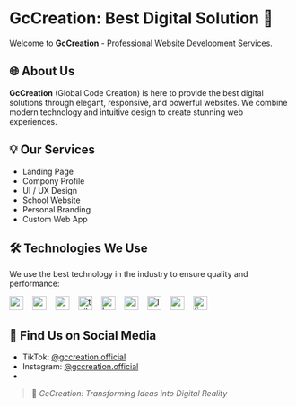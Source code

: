 # GcCreation: Best Digital Solution 🚀

Welcome to **GcCreation** - Professional Website Development Services.

## 🌐 About Us

**GcCreation** (Global Code Creation) is here to provide the best digital solutions through elegant, responsive, and powerful websites. We combine modern technology and intuitive design to create stunning web experiences.

## 💡 Our Services

- Landing Page
- Compony Profile
- UI / UX Design
- School Website
- Personal Branding
- Custom Web App

## 🛠️ Technologies We Use

We use the best technology in the industry to ensure quality and performance:

<div align="left">
  <img src="https://cdn.jsdelivr.net/gh/devicons/devicon/icons/react/react-original.svg" height="25" alt="react logo" style="margin-right: 12px;" />
  
  <img src="https://cdn.jsdelivr.net/gh/devicons/devicon/icons/vuejs/vuejs-original.svg" height="25" alt="vuejs logo" style="margin-right: 12px;" />
  
  <img src="https://cdn.jsdelivr.net/gh/devicons/devicon/icons/nextjs/nextjs-original.svg" height="25" alt="nextjs logo" style="margin-right: 12px;" />
  
  <img src="https://cdn.jsdelivr.net/gh/devicons/devicon/icons/tailwindcss/tailwindcss-original.svg" height="25" alt="tailwindcss logo" style="margin-right: 12px;" />
  
  <img src="https://cdn.jsdelivr.net/gh/devicons/devicon/icons/bootstrap/bootstrap-original.svg" height="25" alt="bootstrap logo" style="margin-right: 12px;" />
  
  <img src="https://cdn.jsdelivr.net/gh/devicons/devicon/icons/javascript/javascript-original.svg" height="25" alt="javascript logo" style="margin-right: 12px;" />
  
  <img src="https://cdn.jsdelivr.net/gh/devicons/devicon/icons/laravel/laravel-original.svg" height="25" alt="laravel logo" style="margin-right: 12px;" />
  
  <img src="https://cdn.jsdelivr.net/gh/devicons/devicon/icons/mysql/mysql-original.svg" height="25" alt="mysql logo" style="margin-right: 12px;" />
  
  <img src="https://cdn.jsdelivr.net/gh/devicons/devicon/icons/figma/figma-original.svg" height="25" alt="figma logo" style="margin-right: 12px;" />
</div>


## 📱 Find Us on Social Media

- TikTok: [@gccreation.official](https://www.tiktok.com/@gccreation.official)
- Instagram: [@gccreation.official](https://www.instagram.com/gccreation.official/)
- 

> 🚀 *GcCreation: Transforming Ideas into Digital Reality*
